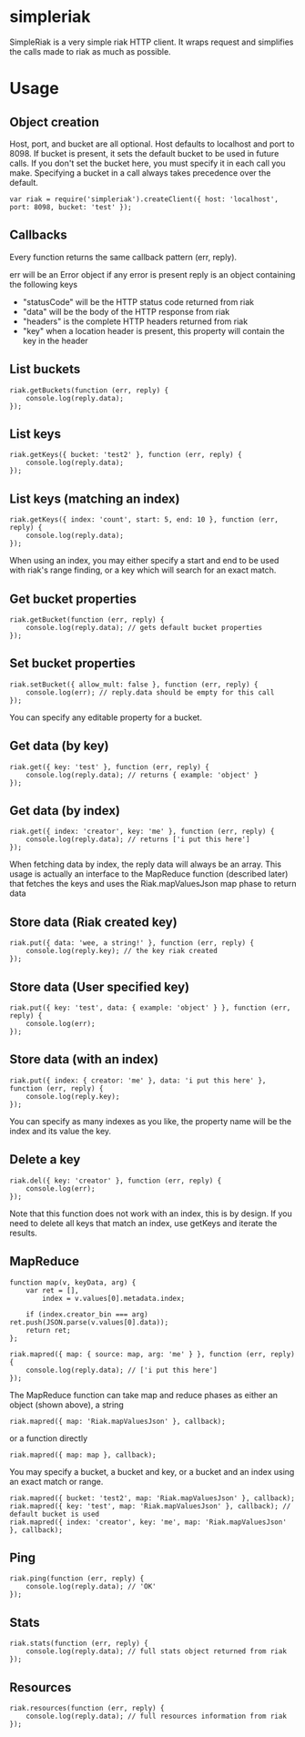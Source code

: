 simpleriak
==========

SimpleRiak is a very simple riak HTTP client. It wraps request and simplifies the calls made to riak as much as possible.

Usage
=====

Object creation
---------------

Host, port, and bucket are all optional. Host defaults to localhost and port to 8098.
If bucket is present, it sets the default bucket to be used in future calls. If you don't set the
bucket here, you must specify it in each call you make. Specifying a bucket in a call always takes
precedence over the default.

    var riak = require('simpleriak').createClient({ host: 'localhost', port: 8098, bucket: 'test' });

Callbacks
---------

Every function returns the same callback pattern (err, reply).

err will be an Error object if any error is present
reply is an object containing the following keys
* "statusCode" will be the HTTP status code returned from riak
* "data" will be the body of the HTTP response from riak
* "headers" is the complete HTTP headers returned from riak
* "key" when a location header is present, this property will contain the key in the header

List buckets
------------

    riak.getBuckets(function (err, reply) {
        console.log(reply.data);
    });

List keys
---------

    riak.getKeys({ bucket: 'test2' }, function (err, reply) {
        console.log(reply.data);
    });

List keys (matching an index)
-----------------------------

    riak.getKeys({ index: 'count', start: 5, end: 10 }, function (err, reply) {
        console.log(reply.data);
    });

When using an index, you may either specify a start and end to be used with riak's range finding, or
a key which will search for an exact match.

Get bucket properties
---------------------

    riak.getBucket(function (err, reply) {
        console.log(reply.data); // gets default bucket properties
    });

Set bucket properties
---------------------

    riak.setBucket({ allow_mult: false }, function (err, reply) {
        console.log(err); // reply.data should be empty for this call
    });

You can specify any editable property for a bucket.

Get data (by key)
-----------------

    riak.get({ key: 'test' }, function (err, reply) {
        console.log(reply.data); // returns { example: 'object' }
    });

Get data (by index)
-------------------

    riak.get({ index: 'creator', key: 'me' }, function (err, reply) {
        console.log(reply.data); // returns ['i put this here']
    });

When fetching data by index, the reply data will always be an array. This usage is actually an interface to the MapReduce
function (described later) that fetches the keys and uses the Riak.mapValuesJson map phase to return data

Store data (Riak created key)
-----------------------------

    riak.put({ data: 'wee, a string!' }, function (err, reply) {
        console.log(reply.key); // the key riak created
    });


Store data (User specified key)
-------------------------------

    riak.put({ key: 'test', data: { example: 'object' } }, function (err, reply) {
        console.log(err);
    });

Store data (with an index)
--------------------------

    riak.put({ index: { creator: 'me' }, data: 'i put this here' }, function (err, reply) {
        console.log(reply.key);
    });

You can specify as many indexes as you like, the property name will be the index and its value the key.

Delete a key
------------

    riak.del({ key: 'creator' }, function (err, reply) {
        console.log(err);
    });

Note that this function does not work with an index, this is by design. If you need to delete all keys
that match an index, use getKeys and iterate the results.

MapReduce
---------

    function map(v, keyData, arg) {
        var ret = [],
            index = v.values[0].metadata.index;

        if (index.creator_bin === arg) ret.push(JSON.parse(v.values[0].data));
        return ret;
    };

    riak.mapred({ map: { source: map, arg: 'me' } }, function (err, reply) {
        console.log(reply.data); // ['i put this here']
    });

The MapReduce function can take map and reduce phases as either an object (shown above), a string

    riak.mapred({ map: 'Riak.mapValuesJson' }, callback);

or a function directly

    riak.mapred({ map: map }, callback);

You may specify a bucket, a bucket and key, or a bucket and an index using an exact match or range.

    riak.mapred({ bucket: 'test2', map: 'Riak.mapValuesJson' }, callback);
    riak.mapred({ key: 'test', map: 'Riak.mapValuesJson' }, callback); // default bucket is used
    riak.mapred({ index: 'creator', key: 'me', map: 'Riak.mapValuesJson' }, callback);

Ping
----

    riak.ping(function (err, reply) {
        console.log(reply.data); // 'OK'
    });

Stats
-----

    riak.stats(function (err, reply) {
        console.log(reply.data); // full stats object returned from riak
    });

Resources
---------

    riak.resources(function (err, reply) {
        console.log(reply.data); // full resources information from riak
    });
